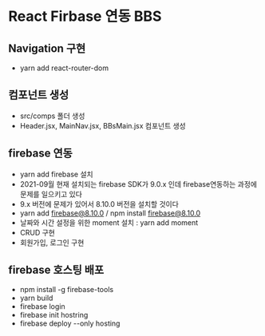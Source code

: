 # React Firbase 연동 BBS

## Navigation 구현

-   yarn add react-router-dom

## 컴포넌트 생성

-   src/comps 폴더 생성
-   Header.jsx, MainNav.jsx, BBsMain.jsx 컴포넌트 생성

## firebase 연동

-   yarn add firebase 설치
-   2021-09월 현재 설치되는 firebase SDK가 9.0.x 인데 firebase연동하는 과정에 문제를 일으키고 있다
-   9.x 버전에 문제가 있어서 8.10.0 버전을 설치할 것이다
-   yarn add firebase@8.10.0 / npm install firebase@8.10.0
-   날짜와 시간 설정을 위한 moment 설치 : yarn add moment
-   CRUD 구현
-   회원가입, 로그인 구현

## firebase 호스팅 배포

-   npm install -g firebase-tools
-   yarn build
-   firebase login
-   firebase init hostring
-   firebase deploy --only hosting
